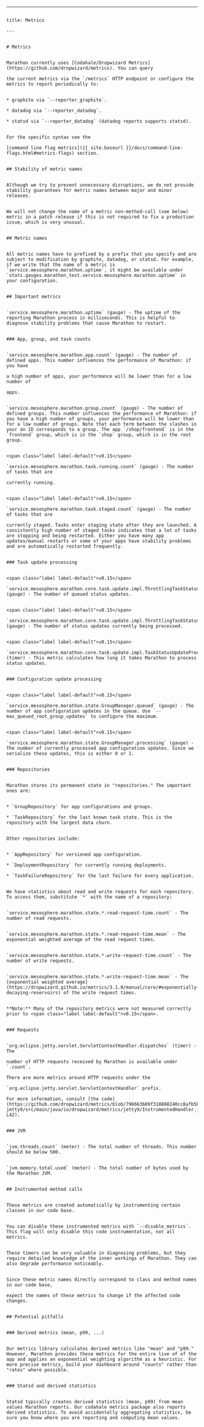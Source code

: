 ---
                                                                                                                                                                                                                                                                          title: Metrics
                                                                                                                                                                                                                                                                          ---
                                                                                                                                                                                                                                                                          
                                                                                                                                                                                                                                                                          # Metrics
                                                                                                                                                                                                                                                                          
                                                                                                                                                                                                                                                                          Marathon currently uses [Codahale/Dropwizard Metrics](https://github.com/dropwizard/metrics). You can query
                                                                                                                                                                                                                                                                          the current metrics via the `/metrics` HTTP endpoint or configure the metrics to report periodically to:
                                                                                                                                                                                                                                                                          
                                                                                                                                                                                                                                                                          * graphite via `--reporter_graphite`.
                                                                                                                                                                                                                                                                          * datadog via `--reporter_datadog`.
                                                                                                                                                                                                                                                                          * statsd via `--reporter_datadog` (datadog reports supports statsd).
                                                                                                                                                                                                                                                                          
                                                                                                                                                                                                                                                                          For the specific syntax see the
                                                                                                                                                                                                                                                                          [command line flag metrics]({{ site.baseurl }}/docs/command-line-flags.html#metrics-flags) section.
                                                                                                                                                                                                                                                                          
                                                                                                                                                                                                                                                                          ## Stability of metric names
                                                                                                                                                                                                                                                                          
                                                                                                                                                                                                                                                                          Although we try to prevent unnecessary disruptions, we do not provide stability guarantees for metric names between major and minor releases.
                                                                                                                                                                                                                                                                          
                                                                                                                                                                                                                                                                          We will not change the name of a metric non-method-call (see below) metric in a patch release if this is not required to fix a production issue, which is very unusual.
                                                                                                                                                                                                                                                                          
                                                                                                                                                                                                                                                                          ## Metric names
                                                                                                                                                                                                                                                                          
                                                                                                                                                                                                                                                                          All metric names have to prefixed by a prefix that you specify and are subject to modification by graphite, datadog, or statsd. For example, if we write that the name of a metric is `service.mesosphere.marathon.uptime`, it might be available under `stats.gauges.marathon_test.service.mesosphere.marathon.uptime` in your configuration.
                                                                                                                                                                                                                                                                          
                                                                                                                                                                                                                                                                          ## Important metrics
                                                                                                                                                                                                                                                                          
                                                                                                                                                                                                                                                                          `service.mesosphere.marathon.uptime` (gauge) - The uptime of the reporting Marathon process in milliseconds. This is helpful to diagnose stability problems that cause Marathon to restart.
                                                                                                                                                                                                                                                                          
                                                                                                                                                                                                                                                                          ### App, group, and task counts
                                                                                                                                                                                                                                                                          
                                                                                                                                                                                                                                                                          `service.mesosphere.marathon.app.count` (gauge) - The number of defined apps. This number influences the performance of Marathon: if you have
                                                                                                                                                                                                                                                                          a high number of apps, your performance will be lower than for a low number of
                                                                                                                                                                                                                                                                          apps.
                                                                                                                                                                                                                                                                          
                                                                                                                                                                                                                                                                          `service.mesosphere.marathon.group.count` (gauge) - The number of defined groups. This number influences the performance of Marathon: if you have a high number of groups, your performance will be lower than for a low number of groups. Note that each term between the slashes in your an ID corresponds to a group. The app `/shop/frontend` is in the `frontend` group, which is in the `shop` group, which is in the root group.
                                                                                                                                                                                                                                                                          
                                                                                                                                                                                                                                                                          <span class="label label-default">v0.15</span>
                                                                                                                                                                                                                                                                          `service.mesosphere.marathon.task.running.count` (gauge) - The number of tasks that are
                                                                                                                                                                                                                                                                          currently running.
                                                                                                                                                                                                                                                                          
                                                                                                                                                                                                                                                                          <span class="label label-default">v0.15</span> 
                                                                                                                                                                                                                                                                          `service.mesosphere.marathon.task.staged.count` (gauge) - The number of tasks that are
                                                                                                                                                                                                                                                                          currently staged. Tasks enter staging state after they are launched. A consistently high number of staged tasks indicates that a lot of tasks are stopping and being restarted. Either you have many app updates/manual restarts or some of your apps have stability problems and are automatically restarted frequently.
                                                                                                                                                                                                                                                                          
                                                                                                                                                                                                                                                                          ### Task update processing
                                                                                                                                                                                                                                                                          
                                                                                                                                                                                                                                                                          <span class="label label-default">v0.15</span>
                                                                                                                                                                                                                                                                          `service.mesosphere.marathon.core.task.update.impl.ThrottlingTaskStatusUpdateProcessor.queued` (gauge) - The number of queued status updates.
                                                                                                                                                                                                                                                                          
                                                                                                                                                                                                                                                                          <span class="label label-default">v0.15</span>
                                                                                                                                                                                                                                                                          `service.mesosphere.marathon.core.task.update.impl.ThrottlingTaskStatusUpdateProcessor.processing` (gauge) - The number of status updates currently being processed.
                                                                                                                                                                                                                                                                           
                                                                                                                                                                                                                                                                           <span class="label label-default">v0.15</span>
                                                                                                                                                                                                                                                                           `service.mesosphere.marathon.core.task.update.impl.TaskStatusUpdateProcessorImpl.publishFuture` (timer) - This metric calculates how long it takes Marathon to process status updates.
                                                                                                                                                                                                                                                                          
                                                                                                                                                                                                                                                                          ### Configuration update processing
                                                                                                                                                                                                                                                                          
                                                                                                                                                                                                                                                                          <span class="label label-default">v0.15</span>
                                                                                                                                                                                                                                                                          `service.mesosphere.marathon.state.GroupManager.queued` (gauge) - The number of app configuration updates in the queue. Use `--max_queued_root_group_updates` to configure the maximum.
                                                                                                                                                                                                                                                                          
                                                                                                                                                                                                                                                                          <span class="label label-default">v0.15</span>
                                                                                                                                                                                                                                                                          `service.mesosphere.marathon.state.GroupManager.processing` (gauge) - The number of currently processed app configuration updates. Since we serialize these updates, this is either 0 or 1.
                                                                                                                                                                                                                                                                          
                                                                                                                                                                                                                                                                          ### Repositories
                                                                                                                                                                                                                                                                          
                                                                                                                                                                                                                                                                          Marathon stores its permanent state in "repositories." The important ones are:
                                                                                                                                                                                                                                                                          
                                                                                                                                                                                                                                                                          * `GroupRepository` for app configurations and groups.
                                                                                                                                                                                                                                                                          * `TaskRepository` for the last known task state. This is the repository with the largest data churn.
                                                                                                                                                                                                                                                                          
                                                                                                                                                                                                                                                                          Other repositories include:
                                                                                                                                                                                                                                                                          
                                                                                                                                                                                                                                                                          * `AppRepository` for versioned app configuration.
                                                                                                                                                                                                                                                                          * `DeploymentRepository` for currently running deployments.
                                                                                                                                                                                                                                                                          * `TaskFailureRepository` for the last failure for every application.
                                                                                                                                                                                                                                                                          
                                                                                                                                                                                                                                                                          We have statistics about read and write requests for each repository. To access them, substitute `*` with the name of a repository:
                                                                                                                                                                                                                                                                           
                                                                                                                                                                                                                                                                          `service.mesosphere.marathon.state.*.read-request-time.count` - The number of read requests.
                                                                                                                                                                                                                                                                          
                                                                                                                                                                                                                                                                          `service.mesosphere.marathon.state.*.read-request-time.mean` - The exponential weighted average of the read request times.
                                                                                                                                                                                                                                                                          
                                                                                                                                                                                                                                                                          `service.mesosphere.marathon.state.*.write-request-time.count` - The number of write requests.
                                                                                                                                                                                                                                                                          
                                                                                                                                                                                                                                                                          `service.mesosphere.marathon.state.*.write-request-time.mean` - The [exponential weighted average](https://dropwizard.github.io/metrics/3.1.0/manual/core/#exponentially-decaying-reservoirs) of the write request times.
                                                                                                                                                                                                                                                                          
                                                                                                                                                                                                                                                                          **Note:** Many of the repository metrics were not measured correctly prior to <span class="label label-default">v0.15</span>.
                                                                                                                                                                                                                                                                          
                                                                                                                                                                                                                                                                          ### Requests
                                                                                                                                                                                                                                                                          
                                                                                                                                                                                                                                                                          `org.eclipse.jetty.servlet.ServletContextHandler.dispatches` (timer) - The
                                                                                                                                                                                                                                                                          number of HTTP requests received by Marathon is available under `.count`.
                                                                                                                                                                                                                                                                          There are more metrics around HTTP requests under the
                                                                                                                                                                                                                                                                          `org.eclipse.jetty.servlet.ServletContextHandler` prefix.
                                                                                                                                                                                                                                                                          For more information, consult [the code](https://github.com/dropwizard/metrics/blob/796663609f310888240cc8afb58f75396f8391d2/metrics-jetty9/src/main/java/io/dropwizard/metrics/jetty9/InstrumentedHandler.java#L41-L42).
                                                                                                                                                                                                                                                                          
                                                                                                                                                                                                                                                                          ### JVM
                                                                                                                                                                                                                                                                          
                                                                                                                                                                                                                                                                          `jvm.threads.count` (meter) - The total number of threads. This number should be below 500.
                                                                                                                                                                                                                                                                          
                                                                                                                                                                                                                                                                          `jvm.memory.total.used` (meter) - The total number of bytes used by the Marathon JVM.
                                                                                                                                                                                                                                                                          
                                                                                                                                                                                                                                                                          ## Instrumented method calls
                                                                                                                                                                                                                                                                          
                                                                                                                                                                                                                                                                          These metrics are created automatically by instrumenting certain classes in our code base.
                                                                                                                                                                                                                                                                          
                                                                                                                                                                                                                                                                          You can disable these instrumented metrics with `--disable_metrics`. This flag will only disable this code instrumentation, not all metrics.
                                                                                                                                                                                                                                                                          
                                                                                                                                                                                                                                                                          These timers can be very valuable in diagnosing problems, but they require detailed knowledge of the inner workings of Marathon. They can also degrade performance noticeably.
                                                                                                                                                                                                                                                                          
                                                                                                                                                                                                                                                                          Since these metric names directly correspond to class and method names in our code base,
                                                                                                                                                                                                                                                                          expect the names of these metrics to change if the affected code changes.
                                                                                                                                                                                                                                                                          
                                                                                                                                                                                                                                                                          ## Potential pitfalls
                                                                                                                                                                                                                                                                          
                                                                                                                                                                                                                                                                          ### Derived metrics (mean, p99, ...)
                                                                                                                                                                                                                                                                          
                                                                                                                                                                                                                                                                          Our metrics library calculates derived metrics like "mean" and "p99." However, Marathon provides these metrics for the entire live of of the app and applies an exponential weighting algorithm as a heuristic. For more precise metrics, build your dashboard around "counts" rather than "rates" where possible.
                                                                                                                                                                                                                                                                          
                                                                                                                                                                                                                                                                          ### Statsd and derived statistics
                                                                                                                                                                                                                                                                          
                                                                                                                                                                                                                                                                          Statsd typically creates derived statistics (mean, p99) from mean values Marathon reports. Our codahale metrics package also reports derived statistics. To avoid accidentally aggregating statistics, be sure you know where you are reporting and computing mean values.